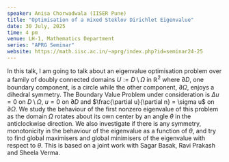 ```yaml
---
speaker: Anisa Chorwadwala (IISER Pune)
title: "Optimisation of a mixed Steklov Dirichlet Eigenvalue"
date: 30 July, 2025
time: 4 pm
venue: LH-1, Mathematics Department
series: "APRG Seminar"
website: https://math.iisc.ac.in/~aprg/index.php?id=seminar24-25
---
```


In this talk, I am going to talk about an eigenvalue optimisation problem over a family of doubly connected domains $U := D \setminus \Omega$ in $\mathbb{R}^2$ where
$\partial D$, one boundary component, is a circle while the other component, $\partial \Omega$, enjoys a dihedral symmetry. The Boundary Value Problem under consideration
is $\Delta u = 0$ on $D \setminus \Omega$, $u = 0$ on $\partial D$ and $\frac{\partial u}{\partial n} = \sigma u$ on $\partial \Omega$. We study the behaviour of the
first nonzero eigenvalue of this problem as the domain $\Omega$ rotates about its own center by an angle $\theta$ in the anticlockwise direction. We also investigate if
there is any symmetry, monotonicity in the behaviour of the eigenvalue as a function of $\theta$, and try to find global maximisers and global minimisers of the eigenvalue
with respect to $\theta$. This is based on a joint work with Sagar Basak, Ravi Prakash and Sheela Verma.

